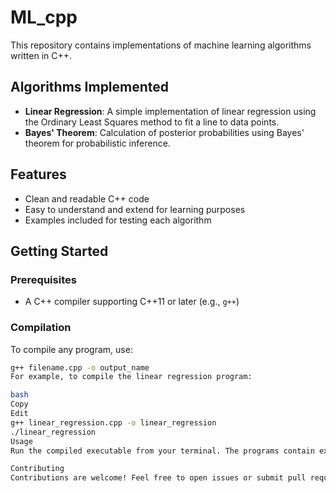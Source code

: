 # ML_cpp

This repository contains implementations of machine learning algorithms written in C++.

## Algorithms Implemented
- **Linear Regression**: A simple implementation of linear regression using the Ordinary Least Squares method to fit a line to data points.
- **Bayes' Theorem**: Calculation of posterior probabilities using Bayes' theorem for probabilistic inference.

## Features
- Clean and readable C++ code  
- Easy to understand and extend for learning purposes  
- Examples included for testing each algorithm  

## Getting Started

### Prerequisites
- A C++ compiler supporting C++11 or later (e.g., `g++`)

### Compilation
To compile any program, use:

```bash
g++ filename.cpp -o output_name
For example, to compile the linear regression program:

bash
Copy
Edit
g++ linear_regression.cpp -o linear_regression
./linear_regression
Usage
Run the compiled executable from your terminal. The programs contain example data and print the results to the console.

Contributing
Contributions are welcome! Feel free to open issues or submit pull requests to add new algorithms or improve existing ones.



